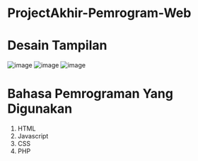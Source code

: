 # ProjectAkhir-Pemrogram-Web
# Desain Tampilan
![image](https://github.com/NurAnifah125/ProjectAkhir-Pemrogram-Web/assets/164049707/d2b6f136-3019-45a2-95c6-a1e6d9c11298)
![image](https://github.com/NurAnifah125/ProjectAkhir-Pemrogram-Web/assets/164049707/64c58812-e911-4771-a312-69e5ec121711)
![image](https://github.com/NurAnifah125/ProjectAkhir-Pemrogram-Web/assets/164049707/87642699-bbe7-456d-a60f-6ee4887fa868)
# Bahasa Pemrograman Yang Digunakan
1. HTML
2. Javascript
3. CSS
4. PHP
